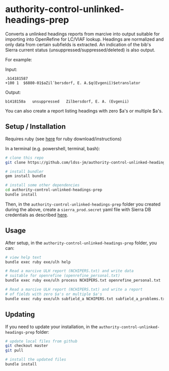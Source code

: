 # authority-control-unlinked-headings-prep

Converts a unlinked headings reports from marcive into output suitable for importing into OpenRefine for LC/VIAF lookup. Headings are normalized and only data from certain subfields is extracted. An indication of the bib's Sierra current status (unsuppressed/suppressed/deleted) is also output.

For example:

Input:

```text
.b14181587
+100 1  $6880-01$aZilʹbersdorf, E. A.$q(Evgeniĭ)$etranslator
```

Output:

```text
b1418158a   unsuppressed   Zilbersdorf, E. A. (Evgenii)
```

You can also create a report listing headings with zero $a's or multiple $a's.

## Setup / Installation

Requires ruby (see [here](https://www.ruby-lang.org) for ruby download/instructions)

In a terminal (e.g. powershell, terminal, bash):

```bash
# clone this repo
git clone https://github.com/ldss-jm/authority-control-unlinked-headings-prep

# install bundler
gem install bundle

# install some other dependencies
cd authority-control-unlinked-headings-prep
bundle install
```

Then, in the `authority-control-unlinked-headings-prep` folder you created during the above, create a `sierra_prod.secret` yaml file with Sierra DB credentials as described [here](https://github.com/UNC-Libraries/sierra-postgres-utilities).

## Usage

After setup, in the `authority-control-unlinked-headings-prep` folder, you can:

```bash
# view help text
bundle exec ruby exe/ulh help

# Read a marcive ULH report (NCHIPERS.txt) and write data
# suitable for openrefine (openrefine_personal.txt)
bundle exec ruby exe/ulh process NCHIPERS.txt openrefine_personal.txt

# Read a marcive ULH report (NCHIPERS.txt) and write a report
# of fields with zero $a's or multiple $a's
bundle exec ruby exe/ulh subfield_a NCHIPERS.txt subfield_a_problems.txt
```

## Updating

If you need to update your installation, in the `authority-control-unlinked-headings-prep` folder:

```bash
# update local files from github
git checkout master
git pull

# install the updated files
bundle install
```
